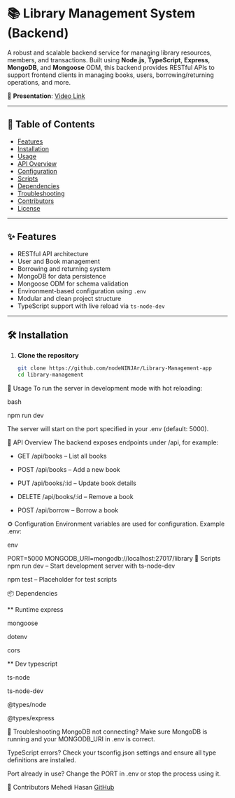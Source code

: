 # 📚 Library Management System (Backend)

A robust and scalable backend service for managing library resources, members, and transactions. Built using **Node.js**, **TypeScript**, **Express**, **MongoDB**, and **Mongoose** ODM, this backend provides RESTful APIs to support frontend clients in managing books, users, borrowing/returning operations, and more.

🔗 **Presentation**: [Video Link](https://vimeo.com/1101516018?share=copy#t=0)

---

## 📖 Table of Contents

- [Features](#-features)
- [Installation](#-installation)
- [Usage](#-usage)
- [API Overview](#-api-overview)
- [Configuration](#-configuration)
- [Scripts](#-scripts)
- [Dependencies](#-dependencies)
- [Troubleshooting](#-troubleshooting)
- [Contributors](#-contributors)
- [License](#-license)

---

## ✨ Features

- RESTful API architecture
- User and Book management
- Borrowing and returning system
- MongoDB for data persistence
- Mongoose ODM for schema validation
- Environment-based configuration using `.env`
- Modular and clean project structure
- TypeScript support with live reload via `ts-node-dev`

---

## 🛠 Installation

1. **Clone the repository**

   ```bash
   git clone https://github.com/nodeNINJAr/Library-Management-app
   cd library-management

🚀 Usage
To run the server in development mode with hot reloading:

bash

npm run dev

The server will start on the port specified in your .env (default: 5000).

📡 API Overview
The backend exposes endpoints under /api, for example:

 - GET /api/books – List all books

 - POST /api/books – Add a new book

 - PUT /api/books/:id – Update book details

 - DELETE /api/books/:id – Remove a book

 - POST /api/borrow – Borrow a book


⚙️ Configuration
Environment variables are used for configuration. Example .env:

env

PORT=5000
MONGODB_URI=mongodb://localhost:27017/library
📜 Scripts
npm run dev – Start development server with ts-node-dev

npm test – Placeholder for test scripts

📦 Dependencies

** Runtime
express

mongoose

dotenv

cors

** Dev
typescript

ts-node

ts-node-dev

@types/node

@types/express

🐞 Troubleshooting
MongoDB not connecting?
Make sure MongoDB is running and your MONGODB_URI in .env is correct.

TypeScript errors?
Check your tsconfig.json settings and ensure all type definitions are installed.

Port already in use?
Change the PORT in .env or stop the process using it.

👥 Contributors
Mehedi Hasan [GitHub](https://github.com/nodeNINJAr)

